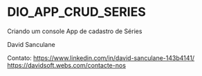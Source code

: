 # DIO_APP_CRUD_SERIES
Criando um console App de cadastro de Séries

David Sanculane

Contato:
https://www.linkedin.com/in/david-sanculane-143b4141/
https://davidsoft.webs.com/contacte-nos
